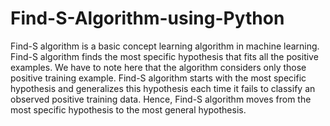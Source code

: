 # Find-S-Algorithm-using-Python
Find-S algorithm is a basic concept learning algorithm in machine learning. Find-S algorithm finds the most specific hypothesis that fits all the positive examples. We have to note here that the algorithm considers only those positive training example. Find-S algorithm starts with the most specific hypothesis and generalizes this hypothesis each time it fails to classify an observed positive training data. Hence, Find-S algorithm moves from the most specific hypothesis to the most general hypothesis.
